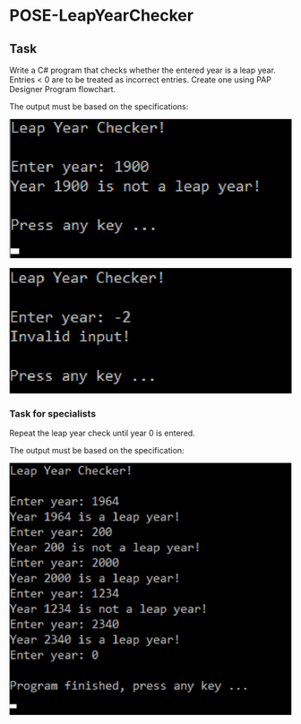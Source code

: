 # POSE-LeapYearChecker

## Task 

Write a C# program that checks whether the entered year is a leap year.
Entries < 0 are to be treated as incorrect entries. Create one using PAP
Designer Program flowchart.

The output must be based on the specifications:

![Picture01](./01.png)

![Picture02](./02.png)

### Task for specialists

Repeat the leap year check until year 0 is entered.

The output must be based on the specification:

![Picture03](./03.png)
